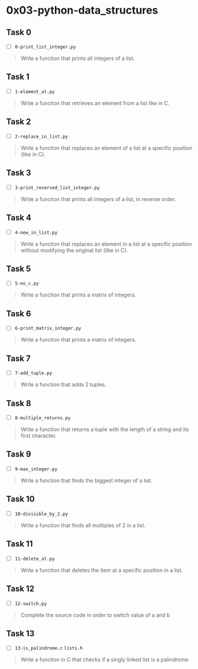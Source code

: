 # 0x03-python-data_structures

## Task 0
- [ ] `0-print_list_integer.py`
> Write a function that prints all integers of a list.

## Task 1
- [ ] `1-element_at.py`
> Write a function that retrieves an element from a list like in C.

## Task 2
- [ ] `2-replace_in_list.py`
> Write a function that replaces an element of a list
> at a specific position (like in C).

## Task 3
- [ ] `3-print_reversed_list_integer.py`
> Write a function that prints all integers of a list,
> in reverse order.

## Task 4
- [ ] `4-new_in_list.py`
> Write a function that replaces an element in a list
> at a specific position without modifying the original
> list (like in C).

## Task 5
- [ ] `5-no_c.py`
> Write a function that prints a matrix of integers.

## Task 6
- [ ] `6-print_matrix_integer.py`
> Write a function that prints a matrix of integers.

## Task 7
- [ ] `7-add_tuple.py`
> Write a function that adds 2 tuples.

## Task 8
- [ ] `8-multiple_returns.py`
> Write a function that returns a tuple with the length
> of a string and its first character.

## Task 9
- [ ] `9-max_integer.py`
> Write a function that finds the biggest integer of a list.

## Task 10
- [ ] `10-divisible_by_2.py`
> Write a function that finds all multiples of 2 in a list.

## Task 11
- [ ] `11-delete_at.py`
> Write a function that deletes the item at a specific position in a list.

## Task 12
- [ ] `12-switch.py`
> Complete the source code in order to switch value of a and b

## Task 13
- [ ] `13-is_palindrome.c` `lists.h`
> Write a function in C that checks if a singly linked list is a palindrome.
